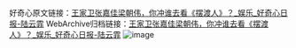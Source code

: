 好奇心原文链接：[王家卫张嘉佳梁朝伟，你冲谁去看《摆渡人》？_娱乐_好奇心日报-陆云霏](https://www.qdaily.com/articles/5134.html)
WebArchive归档链接：[王家卫张嘉佳梁朝伟，你冲谁去看《摆渡人》？_娱乐_好奇心日报-陆云霏](http://web.archive.org/web/20161027103956/http://www.qdaily.com:80/articles/5134.html)
![image](http://ww3.sinaimg.cn/large/007d5XDply1g3wdah0b5cj30u02mxb29)
